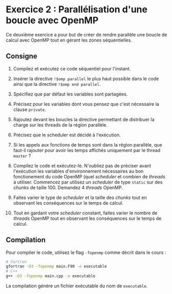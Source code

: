 # Exercice 2 : Parallélisation d'une boucle avec OpenMP

Ce deuxième exercice a pour but de créer de rendre parallèle une boucle de calcul avec OpenMP
tout en gérant les zones séquentielles.

## Consigne

1. Compilez et exécutez ce code séquentiel pour l'instant.

2. Insérer la directive `!$omp parallel` le plus haut possible dans le code ainsi que la directive `!$omp end parallel`.
   
3. Spécifiez que par défaut les variables sont partagées.

4. Précisez pour les variables dont vous pensez que c'est nécessaire la clause `private`.

5. Rajoutez devant les boucles la directive permettant de distribuer la charge sur les threads de la région parallèle.

6. Précisez que le scheduler est décidé à l'exécution.

7. Si les appels aux fonctions de temps sont dans la région parallèle, que faut-il rajouter pour avoir les temps affichés uniquement par le thread `master` ?

8. Compilez le code et exécutez-le. N'oubliez pas de préciser avant l'exécution les variables d'environnement nécessaires au bon fonctionement du code OpenMP (quel *scheduler* et combien de *threads* à utiliser. Commencez par utilisez un *scheduler* de type `static` sur des *chunks* de taille 100. Demandez 4 *threads* OpenMP.

9. Faites varier le type de *scheduler* et la taille des *chunks* tout en observant les conséquences sur le temps de calcul.

10. Tout en gardant votre *scheduler* constant, faites varier le nombre de *threads* OpenMP tout en observant les conséquences sur le temps de calcul.

## Compilation

Pour compiler le code, utilisez le flag `-fopenmp` comme décrit dans le cours :

```bash
# Fortran
gfortran -O3 -fopenmp main.F90 -o executable
# C++
g++ -O3 -fopenmp main.cpp -o executable
```

La compilation génère un fichier exécutable du nom de `executable`.
